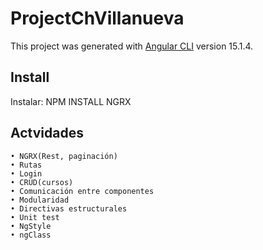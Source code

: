 # ProjectChVillanueva

This project was generated with [Angular CLI](https://github.com/angular/angular-cli) version 15.1.4.

## Install

Instalar: 
    NPM INSTALL
    NGRX

## Actvidades 
    • NGRX(Rest, paginación)
	• Rutas
	• Login
	• CRUD(cursos)
	• Comunicación entre componentes
	• Modularidad
	• Directivas estructurales
	• Unit test
	• NgStyle
	• ngClass

